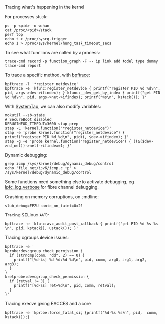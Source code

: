 Tracing what's happening in the kernel

For processes stuck:
```
ps -p <pid> -o wchan
cat /proc/<pid>/stack
perf top
echo t > /proc/sysrq-trigger
echo 1 > /proc/sys/kernel/hung_task_timeout_secs
```

To see what functions are called by a process:
```
trace-cmd record -p function_graph -F -- ip link add todel type dummy
trace-cmd report
```

To trace a specific method, with [bpftrace](https://github.com/iovisor/bpftrace/blob/master/docs/reference_guide.md):
```
bpftrace -l '*register_netdevice'
bpftrace -e 'kfunc:register_netdevice { printf("register PID %d %d\n", pid, args->dev->ifindex); } kfunc:__dev_get_by_index { printf("get PID %d %d\n", pid, args->net->ifindex); printf("%s\n", kstack()); }'
```

With [SystemTap](https://fedoraproject.org/wiki/SystemTap), we can also modify variables:
```
mokutil --sb-state
# SecureBoot disabled
DEBUGINFOD_TIMEOUT=3600 stap-prep
stap -L 'kernel.function("*register_netdevice")'
stap -e 'probe kernel.function("register_netdevice") { printf("register PID %d %d\n", pid(), $dev->ifindex); }' 
stap -g -e 'probe kernel.function("register_netdevice") { ((&($dev->nd_net))->net)->ifindex=1; }'
```

Dynamic debugging:
```
grep icmp /sys/kernel/debug/dynamic_debug/control
echo 'file net/ipv6/icmp.c +p' > /sys/kernel/debug/dynamic_debug/control
```

Some functions need something else to activate debugging, eg [lpfc_log_verbose](https://access.redhat.com/articles/337853) for fibre channel debugging.

Crashing on memory corruptions, on cmdline:
```
slub_debug=FPZU panic_on_taint=0x20
```

Tracing SELinux AVC:
```
bpftrace -e 'kfunc:avc_audit_post_callback { printf("get PID %d %s %s \n", pid, kstack(), ustack()); }'
```

Tracing cgroups device issues:
```
bpftrace -e '
kprobe:devcgroup_check_permission {
  if (strncmp(comm, "dd", 2) == 0) {
    printf("[%d-%s] %d %d:%d %d\n", pid, comm, arg0, arg1, arg2, arg3);
  }
}
kretprobe:devcgroup_check_permission {
  if (retval != 0) {
    printf("[%d-%s] ret=%d\n", pid, comm, retval);
  }
}'
```

Tracing execve giving EACCES and a core
```
bpftrace -e 'kprobe:force_fatal_sig {printf("%d-%s %s\n", pid,  comm, kstack());} '
```
